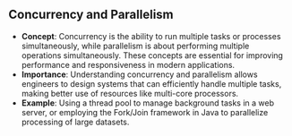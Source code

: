 
## **Concurrency and Parallelism**
   - **Concept**: Concurrency is the ability to run multiple tasks or processes simultaneously, while parallelism is about performing multiple operations simultaneously. These concepts are essential for improving performance and responsiveness in modern applications.
   - **Importance**: Understanding concurrency and parallelism allows engineers to design systems that can efficiently handle multiple tasks, making better use of resources like multi-core processors.
   - **Example**: Using a thread pool to manage background tasks in a web server, or employing the Fork/Join framework in Java to parallelize processing of large datasets.

